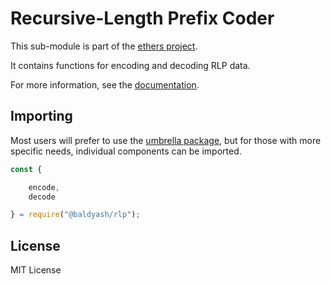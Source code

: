 Recursive-Length Prefix Coder
=============================

This sub-module is part of the [ethers project](https://github.com/Into-the-Fathom/ethers.js).

It contains functions for encoding and decoding RLP data.

For more information, see the [documentation](https://docs.ethers.io/v5/api/utils/encoding/#rlp--methods).


Importing
---------

Most users will prefer to use the [umbrella package](https://www.npmjs.com/package/ethersfathom),
but for those with more specific needs, individual components can be imported.

```javascript
const {

    encode,
    decode

} = require("@baldyash/rlp");
```


License
-------

MIT License

